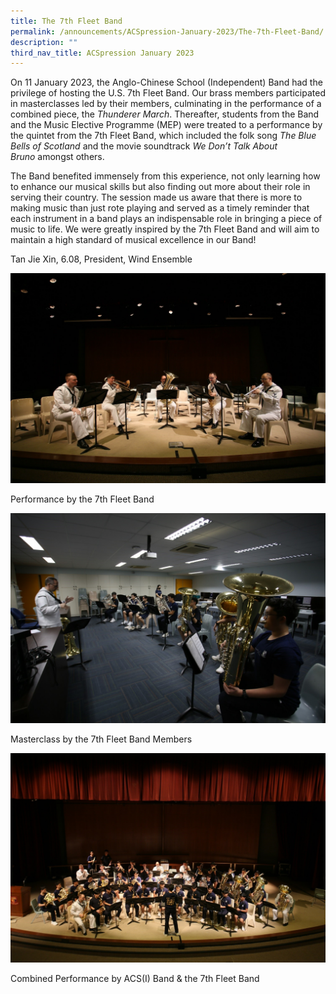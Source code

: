 ```yaml
---
title: The 7th Fleet Band
permalink: /announcements/ACSpression-January-2023/The-7th-Fleet-Band/
description: ""
third_nav_title: ACSpression January 2023
---
```

On 11 January 2023, the Anglo-Chinese School (Independent) Band had the privilege of hosting the U.S. 7th Fleet Band. Our brass members participated in masterclasses led by their members, culminating in the performance of a combined piece, the _Thunderer March_. Thereafter, students from the Band and the Music Elective Programme (MEP) were treated to a performance by the quintet from the 7th Fleet Band, which included the folk song _The Blue Bells of Scotland_ and the movie soundtrack _We Don’t Talk About Bruno_ amongst others.

The Band benefited immensely from this experience, not only learning how to enhance our musical skills but also finding out more about their role in serving their country. The session made us aware that there is more to making music than just rote playing and served as a timely reminder that each instrument in a band plays an indispensable role in bringing a piece of music to life. We were greatly inspired by the 7th Fleet Band and will aim to maintain a high standard of musical excellence in our Band!

Tan Jie Xin, 6.08, President, Wind Ensemble

[![](/images/ACSpression/Picture2-2.jpg)](/images/ACSpression/Picture2-2.jpg)

Performance by the 7th Fleet Band

[![](/images/ACSpression/Picture3-2.jpg)](/images/ACSpression/Picture3-2.jpg)

Masterclass by the 7th Fleet Band Members

[![](/images/ACSpression/Picture4-2.jpg)](/images/ACSpression/Picture4-2.jpg)

Combined Performance by ACS(I) Band & the 7th Fleet Band